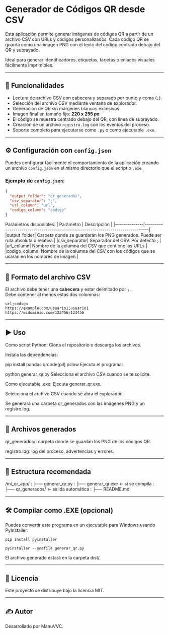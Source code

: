 # Generador de Códigos QR desde CSV

Esta aplicación permite generar imágenes de códigos QR a partir de un archivo CSV con URLs y códigos personalizados. Cada código QR se guarda como una imagen PNG con el texto del código centrado debajo del QR y subrayado. 

Ideal para generar identificadores, etiquetas, tarjetas o enlaces visuales fácilmente imprimibles.

---

## 🧩 Funcionalidades

- Lectura de archivo CSV con cabecera y separado por punto y coma (`;`).
- Selección del archivo CSV mediante ventana de explorador.
- Generación de QR sin márgenes blancos excesivos.
- Imagen final en tamaño fijo: **220 x 255 px**.
- El código se muestra centrado debajo del QR, con línea de subrayado.
- Creación de un archivo `registro.log` con los eventos del proceso.
- Soporte completo para ejecutarse como `.py` o como ejecutable `.exe`.

---
## ⚙️ Configuración con `config.json`

Puedes configurar fácilmente el comportamiento de la aplicación creando un archivo `config.json` en el mismo directorio que el script o `.exe`.

### Ejemplo de `config.json`:

```json
{
  "output_folder": "qr_generados",
  "csv_separator": ";",
  "url_column": "url",
  "codigo_column": "codigo"
}
```
Parámetros disponibles:
| Parámetro | Descripción |
|--------------|--------------------------------------------------------------------------------|
|output_folder|	Carpeta donde se guardarán los PNG generados. Puede ser ruta absoluta o relativa.|
|csv_separator|	Separador del CSV. Por defecto ;.|
|url_column|	Nombre de la columna del CSV que contiene las URLs.|
|codigo_column|	Nombre de la columna del CSV con los códigos que se usarán en los nombres de imagen.|

---
## 📄 Formato del archivo CSV

El archivo debe tener una **cabecera** y estar delimitado por `;`.  
Debe contener al menos estas dos columnas:

```csv
url;codigo
https://example.com/usuario1;usuario1
https://midominio.com/123456;123456
```

---
## ▶️ Uso
Como script Python:
Clona el repositorio o descarga los archivos.

Instala las dependencias:

pip install pandas qrcode[pil] pillow
Ejecuta el programa:

python generar_qr.py
Selecciona el archivo CSV cuando se te solicite.

Como ejecutable .exe:
Ejecuta generar_qr.exe.

Selecciona el archivo CSV cuando se abra el explorador.

Se generará una carpeta qr_generados con las imágenes PNG y un registro.log.

---
## 📁 Archivos generados
qr_generados/: carpeta donde se guardan los PNG de los códigos QR.

registro.log: log del proceso, advertencias y errores.

---
## 🧱 Estructura recomendada
/mi_qr_app/
: ├── generar_qr.py
: ├── generar_qr.exe  ← si se compila
: ├── qr_generados/   ← salida automática
: ├── README.md

---
## 🛠 Compilar como .EXE (opcional)
Puedes convertir este programa en un ejecutable para Windows usando PyInstaller:
```
pip install pyinstaller

pyinstaller --onefile generar_qr.py
```
El archivo generado estará en la carpeta dist/.

---
## 📜 Licencia
Este proyecto se distribuye bajo la licencia MIT.

---
## ✍️ Autor
Desarrollado por ManuVVC.
